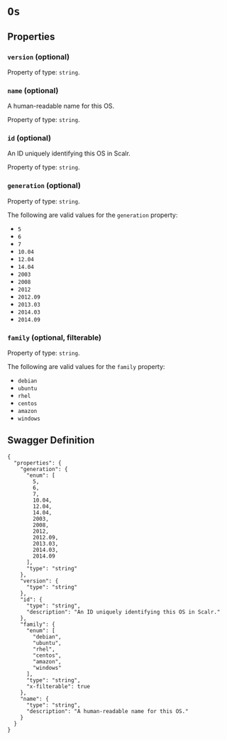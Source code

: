 # `Os` #







## Properties ##

### `version` (optional) ###




Property of type: `string`.




### `name` (optional) ###

A human-readable name for this OS.


Property of type: `string`.




### `id` (optional) ###

An ID uniquely identifying this OS in Scalr.


Property of type: `string`.




### `generation` (optional) ###




Property of type: `string`.

 

The following are valid values for the `generation` property:

  + `5`
  + `6`
  + `7`
  + `10.04`
  + `12.04`
  + `14.04`
  + `2003`
  + `2008`
  + `2012`
  + `2012.09`
  + `2013.03`
  + `2014.03`
  + `2014.09`




### `family` (optional, filterable) ###




Property of type: `string`.

 

The following are valid values for the `family` property:

  + `debian`
  + `ubuntu`
  + `rhel`
  + `centos`
  + `amazon`
  + `windows`






## Swagger Definition ##

    {
      "properties": {
        "generation": {
          "enum": [
            5, 
            6, 
            7, 
            10.04, 
            12.04, 
            14.04, 
            2003, 
            2008, 
            2012, 
            2012.09, 
            2013.03, 
            2014.03, 
            2014.09
          ], 
          "type": "string"
        }, 
        "version": {
          "type": "string"
        }, 
        "id": {
          "type": "string", 
          "description": "An ID uniquely identifying this OS in Scalr."
        }, 
        "family": {
          "enum": [
            "debian", 
            "ubuntu", 
            "rhel", 
            "centos", 
            "amazon", 
            "windows"
          ], 
          "type": "string", 
          "x-filterable": true
        }, 
        "name": {
          "type": "string", 
          "description": "A human-readable name for this OS."
        }
      }
    }
